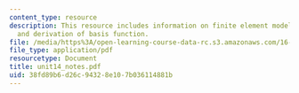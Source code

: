 ```yaml
---
content_type: resource
description: This resource includes information on finite element model of a beam,
  and derivation of basis function.
file: /media/https%3A/open-learning-course-data-rc.s3.amazonaws.com/16-21-techniques-for-structural-analysis-and-design-spring-2005/38fd89b6d26c94328e107b036114881b_unit14_notes.pdf
file_type: application/pdf
resourcetype: Document
title: unit14_notes.pdf
uid: 38fd89b6-d26c-9432-8e10-7b036114881b
---
```


